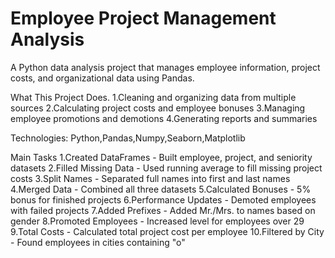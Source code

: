 # Employee Project Management Analysis
A Python data analysis project that manages employee information, project costs, and organizational data using Pandas.

What This Project Does.
1.Cleaning and organizing data from multiple sources
2.Calculating project costs and employee bonuses
3.Managing employee promotions and demotions
4.Generating reports and summaries

Technologies: Python,Pandas,Numpy,Seaborn,Matplotlib

Main Tasks
1.Created DataFrames - Built employee, project, and seniority datasets
2.Filled Missing Data - Used running average to fill missing project costs
3.Split Names - Separated full names into first and last names
4.Merged Data - Combined all three datasets
5.Calculated Bonuses - 5% bonus for finished projects
6.Performance Updates - Demoted employees with failed projects
7.Added Prefixes - Added Mr./Mrs. to names based on gender
8.Promoted Employees - Increased level for employees over 29
9.Total Costs - Calculated total project cost per employee
10.Filtered by City - Found employees in cities containing "o"
